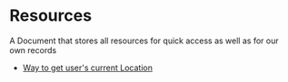# Resources
A Document that stores all resources for quick access as well as for our own records

- [Way to get user's current Location](https://developer.mozilla.org/en-US/docs/Web/API/Geolocation_API/Using_the_Geolocation_API)
